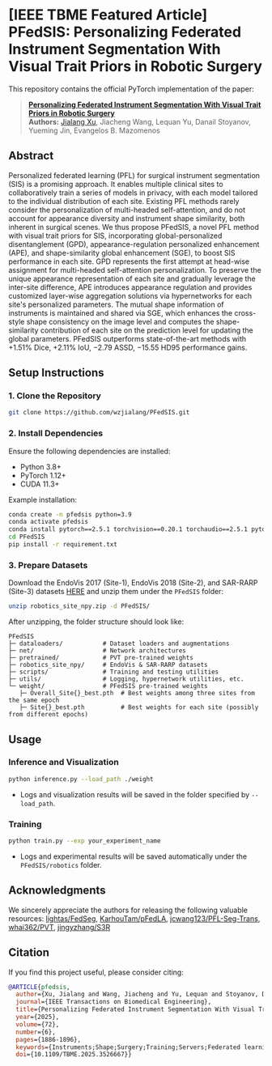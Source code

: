 # [IEEE TBME Featured Article] PFedSIS: Personalizing Federated Instrument Segmentation With Visual Trait Priors in Robotic Surgery

This repository contains the official PyTorch implementation of the paper:
> [**Personalizing Federated Instrument Segmentation With Visual Trait Priors in Robotic Surgery**](https://doi.org/10.1109/LRA.2024.3505818)<br>
> **Authors:** [Jialang Xu](https://www.linkedin.com/in/jialang-xu-778952257/), Jiacheng Wang, Lequan Yu, Danail Stoyanov, Yueming Jin, Evangelos B. Mazomenos


## Abstract
Personalized federated learning (PFL) for surgical instrument segmentation (SIS) is a promising approach. It enables multiple clinical sites to collaboratively train a series of models in privacy, with each model tailored to the individual distribution of each site. Existing PFL methods rarely consider the personalization of multi-headed self-attention, and do not account for appearance diversity and instrument shape similarity, both inherent in surgical scenes. We thus propose PFedSIS, a novel PFL method with visual trait priors for SIS, incorporating global-personalized disentanglement (GPD), appearance-regulation personalized enhancement (APE), and shape-similarity global enhancement (SGE), to boost SIS performance in each site. GPD represents the first attempt at head-wise assignment for multi-headed self-attention personalization. To preserve the unique appearance representation of each site and gradually leverage the inter-site difference, APE introduces appearance regulation and provides customized layer-wise aggregation solutions via hypernetworks for each site's personalized parameters. The mutual shape information of instruments is maintained and shared via SGE, which enhances the cross-style shape consistency on the image level and computes the shape-similarity contribution of each site on the prediction level for updating the global parameters. PFedSIS outperforms state-of-the-art methods with +1.51% Dice, +2.11% IoU, −2.79 ASSD, −15.55 HD95 performance gains.

## Setup Instructions
### 1. Clone the Repository
```bash
git clone https://github.com/wzjialang/PFedSIS.git
```

### 2. Install Dependencies
Ensure the following dependencies are installed:
- Python 3.8+
- PyTorch 1.12+
- CUDA 11.3+

Example installation:
```bash
conda create -n pfedsis python=3.9
conda activate pfedsis
conda install pytorch==2.5.1 torchvision==0.20.1 torchaudio==2.5.1 pytorch-cuda=11.8 -c pytorch -c nvidia
cd PFedSIS
pip install -r requirement.txt
```

### 3. Prepare Datasets
Download the EndoVis 2017 (Site-1), EndoVis 2018 (Site-2), and SAR-RARP (Site-3) datasets [HERE](http://opendata.deepsig.io/datasets/2016.10/RML2016.10a.tar.bz2) and unzip them under the `PFedSIS` folder:
```bash
unzip robotics_site_npy.zip -d PFedSIS/
```

After unzipping, the folder structure should look like:
```
PFedSIS
├─ dataloaders/           # Dataset loaders and augmentations
├─ net/                   # Network architectures
├─ pretrained/            # PVT pre-trained weights
├─ robotics_site_npy/     # EndoVis & SAR-RARP datasets
├─ scripts/               # Training and testing utilities
├─ utils/                 # Logging, hypernetwork utilities, etc.
└─ weight/                # PFedSIS pre-trained weights
   ├─ Overall_Site{}_best.pth  # Best weights among three sites from the same epoch
   ├─ Site{}_best.pth          # Best weights for each site (possibly from different epochs)
```

## Usage
### Inference and Visualization
```bash
python inference.py --load_path ./weight
```
- Logs and visualization results will be saved in the folder specified by `--load_path`.

### Training
```bash
python train.py --exp your_experiment_name
```
- Logs and experimental results will be saved automatically under the `PFedSIS/robotics` folder.

## Acknowledgments
We sincerely appreciate the authors for releasing the following valuable resources: [lightas/FedSeg](https://github.com/lightas/FedSeg), [KarhouTam/pFedLA](https://github.com/KarhouTam/pFedLA), [jcwang123/PFL-Seg-Trans](https://github.com/jcwang123/PFL-Seg-Trans), [whai362/PVT](https://github.com/whai362/PVT), [jingyzhang/S3R](https://github.com/jingyzhang/S3R)

## Citation
If you find this project useful, please consider citing:
```bibtex
@ARTICLE{pfedsis,
  author={Xu, Jialang and Wang, Jiacheng and Yu, Lequan and Stoyanov, Danail and Jin, Yueming and Mazomenos, Evangelos B.},
  journal={IEEE Transactions on Biomedical Engineering}, 
  title={Personalizing Federated Instrument Segmentation With Visual Trait Priors in Robotic Surgery}, 
  year={2025},
  volume={72},
  number={6},
  pages={1886-1896},
  keywords={Instruments;Shape;Surgery;Training;Servers;Federated learning;Data models;Biomedical engineering;Visualization;Regulation;Personalized federated learning;multi-headed self-attention;hypernetwork;appearance regulation;shape similarity},
  doi={10.1109/TBME.2025.3526667}}
```
